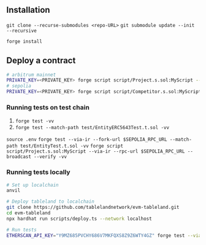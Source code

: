 ## Installation

`git clone --recurse-submodules <repo-URL>`
`git submodule update --init --recursive`

```sh
forge install
```

## Deploy a contract

```sh
# arbitrum mainnet
PRIVATE_KEY=<PRIVATE_KEY> forge script script/Project.s.sol:MyScript --via-ir --rpc-url https://arb1.arbitrum.io/rpc --broadcast --verify -vv
# sepolia
PRIVATE_KEY=<PRIVATE_KEY> forge script script/Competitor.s.sol:MyScript --via-ir --rpc-url https://1rpc.io/sepolia --broadcast --verify -vv
```

### Running tests on test chain

1. `forge test -vv`
2. `forge test --match-path test/EntityERC5643Test.t.sol -vv`

`source .env`
`forge test --via-ir --fork-url $SEPOLIA_RPC_URL --match-path test/EntityTest.t.sol -vv`
`forge script script/Project.s.sol:MyScript --via-ir --rpc-url $SEPOLIA_RPC_URL --broadcast --verify -vv`

### Running tests locally

```bash
# Set up localchain
anvil

# Deploy tableland to localchain
git clone https://github.com/tablelandnetwork/evm-tableland.git
cd evm-tableland
npx hardhat run scripts/deploy.ts --network localhost

# Run tests
ETHERSCAN_API_KEY="Y9MZ685PVCHY686V7MKFQXS8Z9Z6WTY4GZ" forge test --via-ir --fork-url 127.0.0.1:8545 --match-path test/ProjectTest.t.sol -vvvv
```
